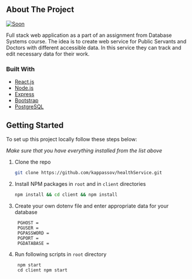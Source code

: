 
## About The Project

[![Soon][product-screenshot]](https://example.com)

Full stack web application as a part of an assignment from Database Systems course.
The idea is to create web service for Public Servants and Doctors with different accessible data. In this service they can track and edit necessary data for their work.

### Built With

* [React.js](https://reactjs.org/)
* [Node.js](https://nodejs.org)
* [Express](https://expressjs.com)
* [Bootstrap](https://getbootstrap.com)
* [PostgreSQL](https://www.postgresql.org/)

## Getting Started

To set up this project locally follow these steps below:

_Make sure that you have everything installed from the list above_
1. Clone the repo
   ```sh
   git clone https://github.com/kappassov/healthService.git
   ```
2. Install NPM packages in ```root``` and in ```client``` directories
   ```sh
   npm install && cd client && npm install
   ```
3. Create your own dotenv file and enter appropriate data for your database
   ```
    PGHOST = 
    PGUSER = 
    PGPASSWORD =
    PGPORT = 
    PGDATABASE = 
   ```
4. Run following scripts in ```root``` directory
   ```
    npm start
    cd client npm start
   ```
   
<!-- MARKDOWN LINKS & IMAGES -->
<!-- https://www.markdownguide.org/basic-syntax/#reference-style-links -->
[contributors-shield]: https://img.shields.io/github/contributors/othneildrew/Best-README-Template.svg?style=for-the-badge
[contributors-url]: https://github.com/othneildrew/Best-README-Template/graphs/contributors
[forks-shield]: https://img.shields.io/github/forks/othneildrew/Best-README-Template.svg?style=for-the-badge
[forks-url]: https://github.com/othneildrew/Best-README-Template/network/members
[stars-shield]: https://img.shields.io/github/stars/othneildrew/Best-README-Template.svg?style=for-the-badge
[stars-url]: https://github.com/othneildrew/Best-README-Template/stargazers
[issues-shield]: https://img.shields.io/github/issues/othneildrew/Best-README-Template.svg?style=for-the-badge
[issues-url]: https://github.com/othneildrew/Best-README-Template/issues
[license-shield]: https://img.shields.io/github/license/othneildrew/Best-README-Template.svg?style=for-the-badge
[license-url]: https://github.com/othneildrew/Best-README-Template/blob/master/LICENSE.txt
[linkedin-shield]: https://img.shields.io/badge/-LinkedIn-black.svg?style=for-the-badge&logo=linkedin&colorB=555
[linkedin-url]: https://linkedin.com/in/othneildrew
[product-screenshot]: images/screenshot.png
